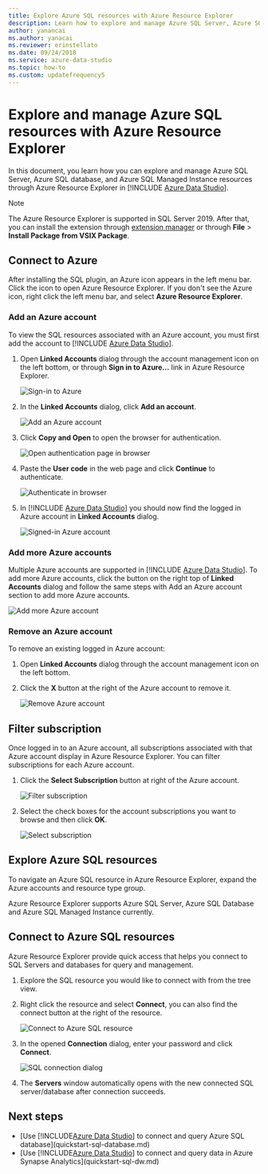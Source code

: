 ```yaml
---
title: Explore Azure SQL resources with Azure Resource Explorer
description: Learn how to explore and manage Azure SQL Server, Azure SQL Database, and Azure SQL Managed Instance through Azure Resource Explorer.
author: yanancai
ms.author: yanacai
ms.reviewer: erinstellato
ms.date: 09/24/2018
ms.service: azure-data-studio
ms.topic: how-to
ms.custom: updatefrequency5
---
```


# Explore and manage Azure SQL resources with Azure Resource Explorer

In this document, you learn how you can explore and manage Azure SQL Server, Azure SQL database, and Azure SQL Managed Instance resources through Azure Resource Explorer in [!INCLUDE [Azure Data Studio](../includes/name-sos-short.md)].

>[!NOTE]
>The Azure Resource Explorer is supported in SQL Server 2019. After that, you can install the extension through [extension manager](./extensions/add-extensions.md) or through **File** > **Install Package from VSIX Package**.

## Connect to Azure

After installing the SQL plugin, an Azure icon appears in the left menu bar. Click the icon to open Azure Resource Explorer. If you don't see the Azure icon, right click the left menu bar, and select **Azure Resource Explorer**.

### Add an Azure account

To view the SQL resources associated with an Azure account, you must first add the account to [!INCLUDE [Azure Data Studio](../includes/name-sos-short.md)].

1. Open **Linked Accounts** dialog through the account management icon on the left bottom, or through **Sign in to Azure...** link in Azure Resource Explorer.

    ![Sign-in to Azure](media/azure-resource-explorer/sign-in-to-azure.png)

2. In the **Linked Accounts** dialog, click **Add an account**.

    ![Add an Azure account](media/azure-resource-explorer/add-an-azure-account.png)

3. Click **Copy and Open** to open the browser for authentication.

    ![Open authentication page in browser](media/azure-resource-explorer/open-authentication-in-browser.png)

4. Paste the **User code** in the web page and click **Continue** to authenticate.

    ![Authenticate in browser](media/azure-resource-explorer/authenticate-in-browser.png)

5. In [!INCLUDE [Azure Data Studio](../includes/name-sos-short.md)] you should now find the logged in Azure account in **Linked Accounts** dialog.

    ![Signed-in Azure account](media/azure-resource-explorer/signed-in-azure-account.png)

### Add more Azure accounts

Multiple Azure accounts are supported in [!INCLUDE [Azure Data Studio](../includes/name-sos-short.md)]. To add more Azure accounts, click the button on the right top of **Linked Accounts** dialog and follow the same steps with Add an Azure account section to add more Azure accounts.

![Add more Azure account](media/azure-resource-explorer/add-more-azure-account.png)

### Remove an Azure account

To remove an existing logged in Azure account:

1. Open **Linked Accounts** dialog through the account management icon on the left bottom.
2. Click the **X** button at the right of the Azure account to remove it.

    ![Remove Azure account](media/azure-resource-explorer/remove-azure-account.png)

## Filter subscription

Once logged in to an Azure account, all subscriptions associated with that Azure account display in Azure Resource Explorer. You can filter subscriptions for each Azure account.

1. Click the **Select Subscription** button at right of the Azure account.

   ![Filter subscription](media/azure-resource-explorer/filter-subscription.png)

2. Select the check boxes for the account subscriptions you want to browse and then click **OK**.

   ![Select subscription](media/azure-resource-explorer/select-subscription.png)

## Explore Azure SQL resources

To navigate an Azure SQL resource in Azure Resource Explorer, expand the Azure accounts and resource type group.

Azure Resource Explorer supports Azure SQL Server, Azure SQL Database and Azure SQL Managed Instance currently.

## Connect to Azure SQL resources

Azure Resource Explorer provide quick access that helps you connect to SQL Servers and databases for query and management.

1. Explore the SQL resource you would like to connect with from the tree view.
2. Right click the resource and select **Connect**, you can also find the connect button at the right of the resource.

   ![Connect to Azure SQL resource](media/azure-resource-explorer/connect-to-azure-sql-resource.png)

3. In the opened **Connection** dialog, enter your password and click **Connect**.

   ![SQL connection dialog](media/azure-resource-explorer/sql-connection-dialog.png)
4. The **Servers** window automatically opens with the new connected SQL server/database after connection succeeds.

## Next steps

- [Use [!INCLUDE[Azure Data Studio](../includes/name-sos-short.md)] to connect and query Azure SQL database](quickstart-sql-database.md)
- [Use [!INCLUDE[Azure Data Studio](../includes/name-sos-short.md)] to connect and query data in Azure Synapse Analytics](quickstart-sql-dw.md)
